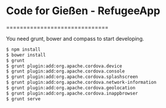 # Code for Gießen - RefugeeApp
==============================

You need grunt, bower and compass to start developing.


```bash
$ npm install
$ bower install
$ grunt
$ grunt plugin:add:org.apache.cordova.device
$ grunt plugin:add:org.apache.cordova.console
$ grunt plugin:add:org.apache.cordova.splashscreen
$ grunt plugin:add:org.apache.cordova.network-information
$ grunt plugin:add:org.apache.cordova.geolocation
$ grunt plugin:add:org.apache.cordova.inappbrowser
$ grunt serve
```
